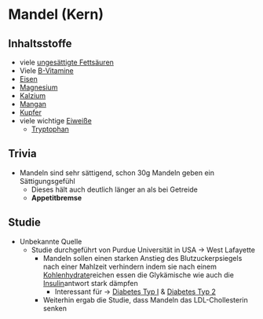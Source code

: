 # Mandel (Kern)


## Inhaltsstoffe
- viele [ungesättigte Fettsäuren](../Nahrungs_Inhaltsstoffe/Fettsäuren/ungesättigte_Fettsäuren/ungesättigte%20Fettsäuren.md)
- Viele [B-Vitamine](../Nahrungs_Inhaltsstoffe/Vitamine/B-Vitamine/B-Vitamine.md)
- [Eisen](../Datenbank_Elemente_Des_Periodensystems/Eisen.md)
- [Magnesium](../Datenbank_Elemente_Des_Periodensystems/Magnesium.md)
- [Kalzium](../Datenbank_Elemente_Des_Periodensystems/Kalzium.md)
- [Mangan](../Datenbank_Elemente_Des_Periodensystems/Mangan.md)
- [Kupfer](../Datenbank_Elemente_Des_Periodensystems/Kupfer.md)
- viele wichtige [Eiweiße](../Nahrungs_Inhaltsstoffe/Eiweiße/Eiweiße.md)
	- [Tryptophan](../Nahrungs_Inhaltsstoffe/Eiweiße/Tryptophan.md)

## Trivia
- Mandeln sind sehr sättigend, schon 30g Mandeln geben ein Sättigungsgefühl
	- Dieses hält auch deutlich länger an als bei Getreide
	- **Appetitbremse**

## Studie
- Unbekannte Quelle
	- Studie durchgeführt von Purdue Universität in USA -> West Lafayette
		- Mandeln sollen einen starken Anstieg des Blutzuckerpsiegels nach einer Mahlzeit verhindern indem sie nach einem [Kohlenhydrate](../Nahrungs_Inhaltsstoffe/Kohlenhydrate.md)reichen essen die Glykämische wie auch die [Insulin](../Nahrungs_Inhaltsstoffe/Hormone/Insulin.md)antwort stark dämpfen
			- Interessant für -> [Diabetes Typ I](../../Menschlicher%20Körper/Leiden/Diabetes/Diabetes%20Typ%201/Diabetes%20Typ%20I.md) & [Diabetes Typ 2](../../Menschlicher%20Körper/Leiden/Diabetes/Diabetes%20Typ%202.md)
		- Weiterhin ergab die Studie, dass Mandeln das LDL-Chollesterin senken